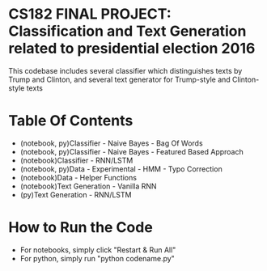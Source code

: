 # CS182 FINAL PROJECT: Classification and Text Generation related to presidential election 2016

This codebase includes several classifier which distinguishes texts by Trump and Clinton, and several text generator for Trump-style and Clinton-style texts

# Table Of Contents
- (notebook, py)Classifier - Naive Bayes - Bag Of Words
- (notebook, py)Classifier - Naive Bayes - Featured Based Approach
- (notebook)Classifier - RNN/LSTM
- (notebook, py)Data - Experimental - HMM - Typo Correction
- (notebook)Data - Helper Functions
- (notebook)Text Generation - Vanilla RNN
- (py)Text Generation - RNN/LSTM

# How to Run the Code

- For notebooks, simply click "Restart & Run All"
- For python, simply run "python codename.py"


